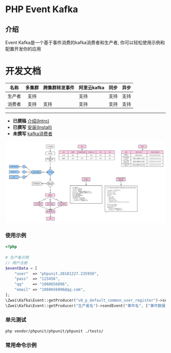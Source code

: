 PHP Event Kafka
=====

介绍
----

Event Kafka是一个基于事件消费的kafka消费者和生产者, 你可以轻松使用示例和配置开发你的应用

开发文档
=====

|  名称     | 多集群   | 跨集群转发事件 | 阿里云kafka | 同步 | 异步 |
| -------  |:--------:| ------------| ----------- | --- | ---- |
| 生产者    | 支持     |              | 支持        | 支持 | 支持 |
| 消费者    | 支持     | 支持          | 支持       | 支持 | 支持  |





----
* **已撰稿** [介绍(Intro)](docs/md/0.0-INTRO.md)
* **已撰写** [安装(Install)](docs/md/1.0-INSTALL.md)
* **未撰写** [kafka消费者](docs/md/2.0-CONSUMER.md)


![Event Kafka流程图](docs/images/event-kafka.png)


### 使用示例

```php
<?php

# 生产者示例
// 用户注册
$eventData = [
    "user"  => "phpunit.20181227.235950",
    "pass"  => "123456",
    "qq"    => "1060656096",
    "email" => "1060656096@qq.com",
];
\Zwei\Kafka\Event::getProducer("v0_p_default_common_user_register")->sendEvent("USER_REGISTER", $eventData, ["test"]);
\Zwei\Kafka\Event::getProducer("生产者名")->sendEvent("事件名", ["事件数据"], ["主题名"]);


```

### 单元测试
```sh
php vendor/phpunit/phpunit/phpunit ./tests/
```

### 常用命令示例

```sh

```

